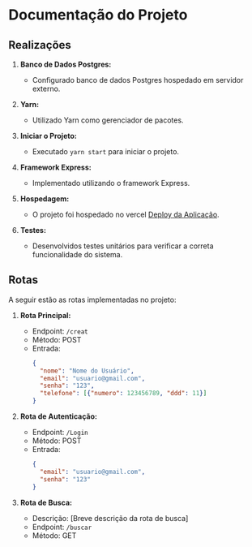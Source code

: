 # Documentação do Projeto

## Realizações

1. **Banco de Dados Postgres:**
   - Configurado banco de dados Postgres hospedado em servidor externo.

2. **Yarn:**
   - Utilizado Yarn como gerenciador de pacotes.

3. **Iniciar o Projeto:**
   - Executado `yarn start` para iniciar o projeto.

4. **Framework Express:**
   - Implementado utilizando o framework Express.

5. **Hospedagem:**
   - O projeto foi hospedado no vercel [Deploy da Aplicação](https://desafiio-tecnico2-git-main-matheusandradeuchoa.vercel.app).

6. **Testes:**
   - Desenvolvidos testes unitários para verificar a correta funcionalidade do sistema.

## Rotas

A seguir estão as rotas implementadas no projeto:

1. **Rota Principal:**
   - Endpoint: `/creat`
   - Método: POST
   - Entrada:
     ```json
     {
       "nome": "Nome do Usuário",
       "email": "usuario@gmail.com",
       "senha": "123",
       "telefone": [{"numero": 123456789, "ddd": 11}]
     }
     ```

2. **Rota de Autenticação:**
   - Endpoint: `/Login`
   - Método: POST
   - Entrada:
     ```json
     {
       "email": "usuario@gmail.com",
       "senha": "123"
     }
     ```

3. **Rota de Busca:**
   - Descrição: [Breve descrição da rota de busca]
   - Endpoint: `/buscar`
   - Método: GET

